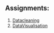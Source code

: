 ## Assignments: 
1. [Datacleaning](https://github.com/utpalathacker25/Projects_DataScience/blob/main/iNeuron/Assignments/Datacleaning.md)
2. [DataVisualisation](https://github.com/utpalathacker25/Projects_DataScience/blob/main/iNeuron/Assignments/DataVisualisation.md)

